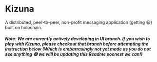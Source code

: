 # Kizuna

<!-- [![hc-institute-japan](https://circleci.com/gh/hc-institute-japan/Kizuna.svg?style=svg)](https://circleci.com/gh/hc-institute-japan/Kizuna) -->

A distributed, peer-to-peer, non-profit messaging application (getting 😆) built on holochain.

##### Note: We are currently actively developing in UI branch. If you wish to play with Kizuna, please checkout that branch before attempting the instruction below (Which is embarrasingly not yet made as you do not see anything 😅 we will be updating this Readme soonest we can!)
